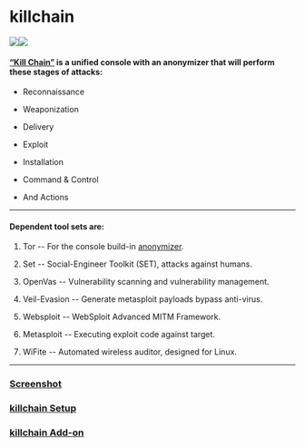 # killchain

![](https://img.shields.io/badge/killchain-python-blue.svg)![](https://img.shields.io/badge/dependencies-tor_set_openvas_veil_websploit_metasploit_wifite-orange.svg)

#### [“Kill Chain”](https://github.com/ruped24/killchain/wiki/What-is-Kill-Chain%3F) is a unified console with an anonymizer that will perform these stages of attacks:

* Reconnaissance

* Weaponization

* Delivery

* Exploit

* Installation

* Command & Control 

* And Actions

___

#### Dependent tool sets are: ##

1)  Tor -- For the console build-in [anonymizer](https://github.com/ruped24/toriptables2).

2)  Set -- Social-Engineer Toolkit (SET), attacks against humans.

3)  OpenVas --  Vulnerability scanning and vulnerability management.

4)  Veil-Evasion -- Generate metasploit payloads bypass anti-virus.

5)  Websploit -- WebSploit Advanced MITM Framework.

6)  Metasploit -- Executing exploit code against target.

7)  WiFite -- Automated wireless auditor, designed for Linux.

___

### [Screenshot](https://drive.google.com/open?id=0B79r4wTVj-CZYTUxMlRLdmN2RGM)

### [killchain Setup](https://github.com/ruped24/killchain/wiki/Kill-Chain-Setup)

### [killchain Add-on](https://github.com/ruped24/tor_ip_switcher)
